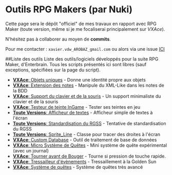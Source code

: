 Outils RPG Makers (par Nuki)
========

Cette page sera le dépôt "officiel" de mes travaux en rapport avec RPG Maker (toute version, même si je me focaliserai principalement sur *VXAce*).

N'hésitez pas à collaborer au moyen de __commits__.

Pour me contacter : `xavier.vdw_AROBAZ_gmail.com` ou alors via une issue [ICI](https://github.com/nukiFW/RPGMaker/issues/1)


##Liste des outils
Liste des outils/logiciels développés pour la suite RPG Maker, d'Enterbrain. Tous les scripts présentés ici sont libres (sauf exceptions, spécifiées sur la page du script). 
* [**VXAce**: Objets uniques](https://github.com/nukiFW/RPGMaker/tree/master/ObjetsUniques) - Donne une identité propre aux objets
* [**VXAce**: Extension des notes](https://github.com/nukiFW/RPGMaker/tree/master/ExtensionNotes) - Manipule du XML-Like dans les notes de la BDD
* [**VXAce**: Support du clavier et de la souris](https://github.com/nukiFW/RPGMaker/tree/master/MouseAndKeyboard) - Un support minimaliste du clavier et de la souris
* [**VXAce**: Testeur de teinte InGame](https://github.com/nukiFW/RPGMaker/tree/master/ToneTester) - Tester ses teintes en jeu 
* [**Toute Versions**: Afficheur de textes](https://github.com/nukiFW/RPGMaker/tree/master/DisplayText) - Afficheur simple de textes à l'écran
* [**Toute Versions**: Standardisation du RGSS](https://github.com/nukiFW/RPGMaker/tree/master/StandardizeRGSS) - Tentative de standardisation du RGSS
* [**Toute Versions**: Sprite_Line](https://github.com/nukiFW/RPGMaker/tree/master/SpriteLine) - Classe pour tracer des droites à l'écran
* [**VXAce**: Custom Database](https://github.com/nukiFW/RPGMaker/tree/master/CustomDatabase) - Outil de traitement de base de données
* [**VXAce**: Micro Système de Quêtes](https://github.com/nukiFW/RPGMaker/tree/master/MicroQuestSystem) - Mini système de quête expérimental (avec un journal)
* [**VXAce**: Tourner avant de Bouger](https://github.com/nukiFW/RPGMaker/tree/master/SmoothMove) - Tourne si pression de touche rapide.
* [**VXAce**: Tressailleur d'évènements](https://github.com/nukiFW/RPGMaker/tree/master/Buzzer) - Tressaillement à la Golden Sun
* [**VXAce**: Système de quêtes](https://github.com/nukiFW/RPGMaker/tree/master/QuestSystem#syst%C3%A8me-de-qu%C3%AAtes-avanc%C3%A9) - Système de quêtes très avancé
